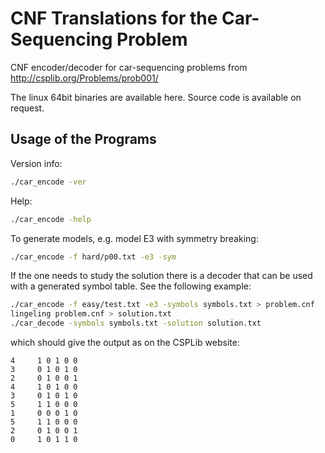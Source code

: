 CNF Translations for the Car-Sequencing Problem
=========================================

CNF encoder/decoder for car-sequencing problems from http://csplib.org/Problems/prob001/

The linux 64bit binaries are available here. Source code is available on request.  

Usage of the Programs
---------------------

Version info:

```bash
./car_encode -ver
```
Help:

```bash
./car_encode -help
```

To generate models, e.g. model E3 with symmetry breaking:

```bash
./car_encode -f hard/p00.txt -e3 -sym
```

If the one needs to study the solution there is a decoder that can be used
with a generated symbol table. See the following example:

```bash
./car_encode -f easy/test.txt -e3 -symbols symbols.txt > problem.cnf
lingeling problem.cnf > solution.txt
./car_decode -symbols symbols.txt -solution solution.txt
```

which should give the output as on the CSPLib website: 

    4	  1 0 1 0 0 
    3	  0 1 0 1 0 
    2	  0 1 0 0 1 
    4	  1 0 1 0 0 
    3	  0 1 0 1 0 
    5	  1 1 0 0 0 
    1	  0 0 0 1 0 
    5	  1 1 0 0 0 
    2	  0 1 0 0 1 
    0	  1 0 1 1 0 
